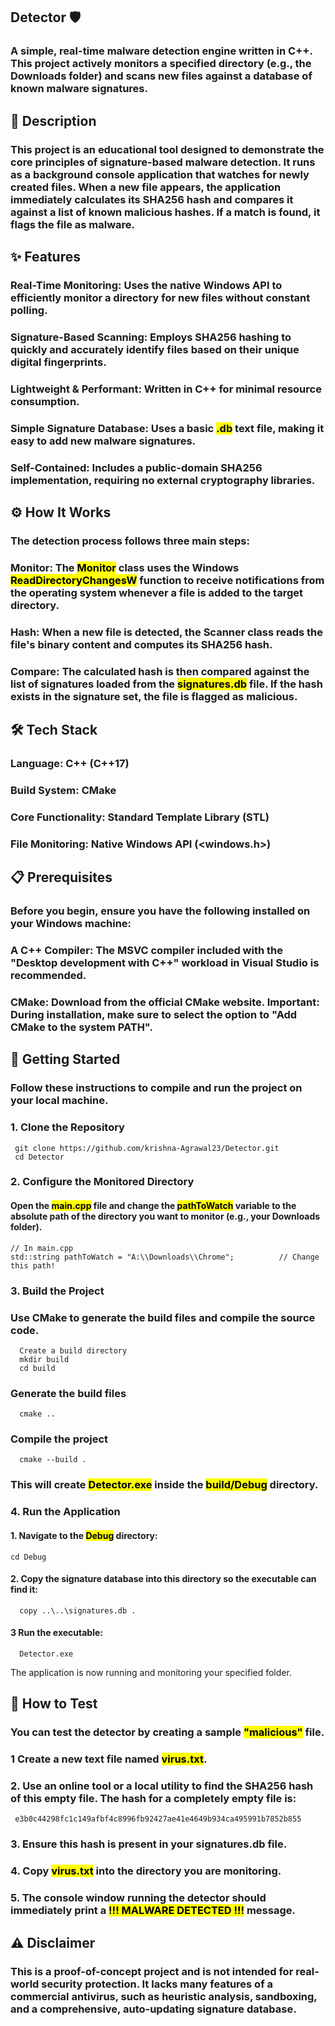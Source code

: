 ## Detector 🛡️
### A simple, real-time malware detection engine written in C++. This project actively monitors a specified directory (e.g., the Downloads folder) and scans new files against a database of known malware signatures.

## 📜 Description
### This project is an educational tool designed to demonstrate the core principles of signature-based malware detection. It runs as a background console application that watches for newly created files. When a new file appears, the application immediately calculates its SHA256 hash and compares it against a list of known malicious hashes. If a match is found, it flags the file as malware.

## ✨ Features
###  Real-Time Monitoring: Uses the native Windows API to efficiently monitor a directory for new files without constant polling.

###  Signature-Based Scanning: Employs SHA256 hashing to quickly and accurately identify files based on their unique digital fingerprints.

###  Lightweight & Performant: Written in C++ for minimal resource consumption.

###  Simple Signature Database: Uses a basic <mark>.db</mark> text file, making it easy to add new malware signatures.

###  Self-Contained: Includes a public-domain SHA256 implementation, requiring no external cryptography libraries.

## ⚙️ How It Works
### The detection process follows three main steps:

###  Monitor: The <mark>Monitor</mark> class uses the Windows <mark>ReadDirectoryChangesW</mark> function to receive notifications from the operating system whenever a file is added to the target directory.

### Hash: When a new file is detected, the <amrk>Scanner</mark> class reads the file's binary content and computes its SHA256 hash.

### Compare: The calculated hash is then compared against the list of signatures loaded from the <mark>signatures.db</mark> file. If the hash exists in the signature set, the file is flagged as malicious.

## 🛠️ Tech Stack
### Language: C++ (C++17)

### Build System: CMake

### Core Functionality: Standard Template Library (STL)

### File Monitoring: Native Windows API (<windows.h>)

## 📋 Prerequisites
###  Before you begin, ensure you have the following installed on your Windows machine:

###  A C++ Compiler: The MSVC compiler included with the "Desktop development with C++" workload in Visual Studio is recommended.

###  CMake: Download from the official CMake website. Important: During installation, make sure to select the option to "Add CMake to the system PATH".


## 🚀 Getting Started
### Follow these instructions to compile and run the project on your local machine.

### 1. Clone the Repository
     git clone https://github.com/krishna-Agrawal23/Detector.git
     cd Detector

### 2. Configure the Monitored Directory
#### Open the <mark>main.cpp</mark> file and change the <mark>pathToWatch</mark> variable to the absolute path of the directory you want to monitor (e.g., your Downloads folder).

    // In main.cpp
    std::string pathToWatch = "A:\\Downloads\\Chrome";          // Change this path!

### 3. Build the Project

### Use CMake to generate the build files and compile the source code.

      Create a build directory
      mkdir build
      cd build

 ### Generate the build files
      cmake ..

### Compile the project
      cmake --build .

### This will create <mark>Detector.exe</mark> inside the <mark>build/Debug</mark> directory.

### 4. Run the Application
#### 1. Navigate to the <mark>Debug</mark> directory:
    cd Debug

#### 2. Copy the signature database into this directory so the executable can find it:
      copy ..\..\signatures.db .

#### 3 Run the executable:
      Detector.exe

The application is now running and monitoring your specified folder.

## 🧪 How to Test
### You can test the detector by creating a sample <mark>"malicious"</mark> file.

### 1 Create a new text file named <mark>virus.txt</mark>.

### 2. Use an online tool or a local utility to find the SHA256 hash of this empty file. The hash for a completely empty file is:

     e3b0c44298fc1c149afbf4c8996fb92427ae41e4649b934ca495991b7852b855

### 3. Ensure this hash is present in your signatures.db file.

### 4. Copy <mark>virus.txt</mark> into the directory you are monitoring.

### 5. The console window running the detector should immediately print a <mark>!!! MALWARE DETECTED !!!</mark> message.

## ⚠️ Disclaimer
### This is a proof-of-concept project and is not intended for real-world security protection. It lacks many features of a commercial antivirus, such as heuristic analysis, sandboxing, and a comprehensive, auto-updating signature database.


